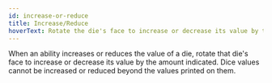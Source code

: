 ```yaml
---
id: increase-or-reduce
title: Increase/Reduce
hoverText: Rotate the die's face to increase or decrease its value by the amount indicated. Dice values cannot be increased or reduced beyond the values printed on them.
---
```


When an ability increases or reduces the value of a die, rotate that die's face to increase or decrease its value by the amount indicated. Dice values cannot be increased or reduced beyond the values printed on them.
